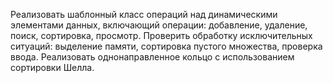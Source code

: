 Реализовать шаблонный класс операций над динамическими элементами данных, включающий операции: добавление, удаление, поиск, сортировка, просмотр.
Проверить обработку исключительных ситуаций: выделение памяти, сортировка пустого множества, проверка ввода. Реализовать однонаправленное кольцо с использованием сортировки Шелла.